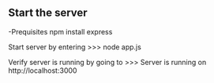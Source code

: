 ## Start the server

-Prequisites
npm install express

Start server by entering >>> node app.js

Verify server is running by going to >>> Server is running on http://localhost:3000


